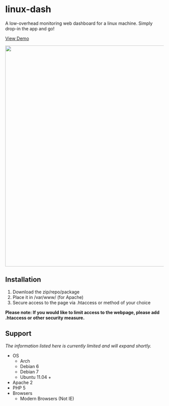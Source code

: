 linux-dash
==========

A low-overhead monitoring web dashboard for a linux machine. Simply drop-in the app and go!

<a href="http://afaq.dreamhosters.com/linux-dash/"> View Demo </a>



<img width="700px" src="http://afaq.dreamhosters.com/linux-dash/linux-dash.PNG">

<h2>Installation</h2>
<ol>
  <li>Download the zip/repo/package</li>
  <li>Place it in /var/www/ (for Apache)</li>
  <li>Secure access to the page via .htaccess or method of your choice</li>
</ol>  

<b>Please note: If you would like to limit access to the webpage, please add .htaccess or other security measure.</b>

<h2>Support</h2>

<em>The information listed here is currently limited and will expand shortly.</em>

<ul>
 <li>OS
    <ul>
      <li>Arch</li>
      <li>Debian 6  </li>
      <li>Debian 7 </li>
      <li>Ubuntu 11.04 +</li>
    </ul>
 </li>
 
 <li>Apache 2</li>
 <li>PHP 5</li>
 <li>Browsers
  <ul>
          <li>Modern Browsers (Not IE)</li>
        
  </ul>
 </li>
</ul>
